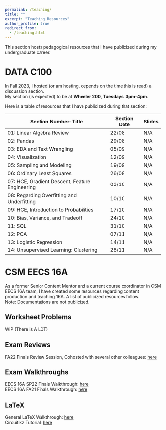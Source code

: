 ```yaml
---
permalink: /teaching/
title: ""
excerpt: "Teaching Resources"
author_profile: true
redirect_from: 
  - /teaching.html
---
```

This section hosts pedagogical resources that I have publicized during my undergraduate career.

DATA C100
======
In Fall 2023, I hosted (or am hosting, depends on the time this is read) a discussion section.\
My section (is expected) to be at **Wheeler 200, Tuesdays, 3pm-4pm**.

Here is a table of resources that I have publicized during that section: 

| Section Number: Title                          | Section Date | Slides |
|------------------------------------------------|--------------|--------|
| 01: Linear Algebra Review                      | 22/08        |N/A |
| 02: Pandas                                     | 29/08        |N/A |
| 03: EDA and Text Wrangling                     | 05/09        |N/A |
| 04: Visualization                              | 12/09        |N/A |
| 05: Sampling and Modeling                      | 19/09        |N/A |
| 06: Ordinary Least Squares                     | 26/09        |N/A |
| 07: HCE, Gradient Descent, Feature Engineering | 03/10        |N/A |
| 08: Regarding Overfitting and Underfitting     | 10/10        |N/A |
| 09: HCE, Introduction to Probabilities         | 17/10        |N/A |
| 10: Bias, Variance, and Tradeoff               | 24/10        |N/A |
| 11: SQL                                        | 31/10        |N/A |
| 12: PCA                                        | 07/11        |N/A |
| 13: Logistic Regression                        | 14/11        |N/A |
| 14: Unsupervised Learning: Clustering          | 28/11        |N/A |

CSM EECS 16A
======
As a former Senior Content Mentor and a current course coordinator in CSM EECS 16A team, I have created some resources
regarding content production and teaching 16A. A list of publicized resources follow.\
Note: Documentations are not publicized.
## Worksheet Problems
WIP (There is A LOT)

## Exam Reviews
FA22 Finals Review Session, Cohosted with several other colleagues: [here](https://www.youtube.com/watch?v=fTJHXGv5iUM)

## Exam Walkthroughs
EECS 16A SP22 Finals Walkthrough: [here](https://www.youtube.com/watch?v=EKBL9izmfgg&list=PL2Zt5-p8lNzSk01oL5AtRa4nzovw06sQG&pp=iAQB)\
EECS 16A FA21 Finals Walkthrough: [here](https://www.youtube.com/watch?v=0Vbe1sPvLPU&list=PL2Zt5-p8lNzTiFKXYYYSaj2t7mbFRWJka&pp=iAQB)

## LaTeX
General LaTeX Walkthrough: [here](https://www.youtube.com/watch?v=CD9vNUgN33Q&list=PL2Zt5-p8lNzQ0ccnHPR-0PfjxCIk9tUHr&pp=iAQB)\
Circuitikz Tutorial: [here](https://www.youtube.com/watch?v=1tY3SBO3Gr4)
